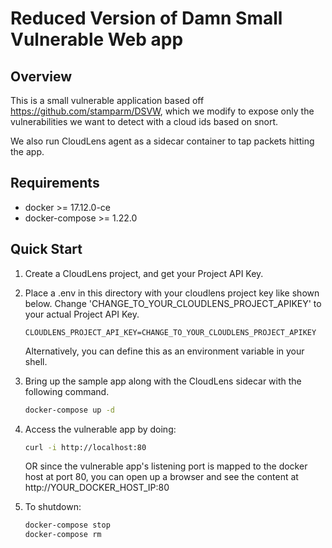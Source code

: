 # Reduced Version of Damn Small Vulnerable Web app

## Overview
This is a small vulnerable application based off https://github.com/stamparm/DSVW, which we modify to expose only the vulnerabilities we want to detect with a cloud ids based on snort. 

We also run CloudLens agent as a sidecar container to tap packets hitting the app.  

## Requirements
  - docker >= 17.12.0-ce  
  - docker-compose >= 1.22.0  

## Quick Start

1. Create a CloudLens project, and get your Project API Key.
2. Place a .env in this directory with your cloudlens project key like shown below.  Change 'CHANGE_TO_YOUR_CLOUDLENS_PROJECT_APIKEY' to your actual Project API Key.

    ```
    CLOUDLENS_PROJECT_API_KEY=CHANGE_TO_YOUR_CLOUDLENS_PROJECT_APIKEY
    ```
    
    Alternatively, you can define this as an environment variable in your shell.
3. Bring up the sample app along with the CloudLens sidecar with the following command.
    
    ```bash
    docker-compose up -d
    ```
    
4. Access the vulnerable app by doing:
    
    ```bash
    curl -i http://localhost:80
    ```
    
    OR
    since the vulnerable app's listening port is mapped to the docker host at port 80, you can open up a browser and see the content at http://YOUR_DOCKER_HOST_IP:80
5. To shutdown:
    
    ```bash
    docker-compose stop
    docker-compose rm
    ```
    
